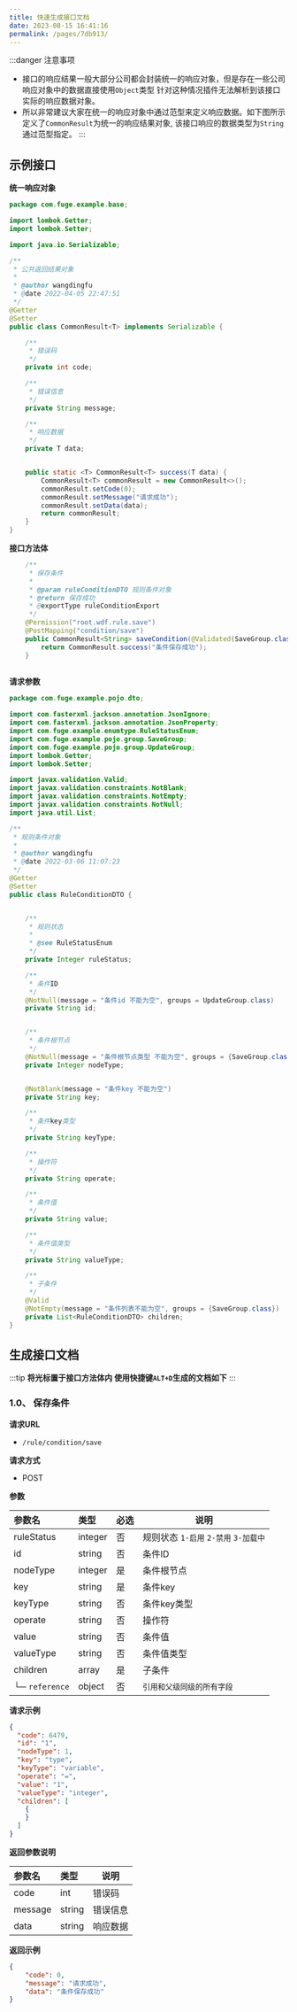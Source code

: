 ```yaml
---
title: 快速生成接口文档
date: 2023-08-15 16:41:16
permalink: /pages/7db913/
---
```


:::danger 注意事项
- 接口的响应结果一般大部分公司都会封装统一的响应对象，但是存在一些公司响应对象中的数据直接使用`Object`类型 针对这种情况插件无法解析到该接口实际的响应数据对象。
- 所以非常建议大家在统一的响应对象中通过范型来定义响应数据。如下图所示定义了`CommonResult`为统一的响应结果对象, 该接口响应的数据类型为`String`通过范型指定。
:::

## 示例接口

**统一响应对象**

```java
package com.fuge.example.base;

import lombok.Getter;
import lombok.Setter;

import java.io.Serializable;

/**
 * 公共返回结果对象
 *
 * @author wangdingfu
 * @date 2022-04-05 22:47:51
 */
@Getter
@Setter
public class CommonResult<T> implements Serializable {

    /**
     * 错误码
     */
    private int code;

    /**
     * 错误信息
     */
    private String message;

    /**
     * 响应数据
     */
    private T data;


    public static <T> CommonResult<T> success(T data) {
        CommonResult<T> commonResult = new CommonResult<>();
        commonResult.setCode(0);
        commonResult.setMessage("请求成功");
        commonResult.setData(data);
        return commonResult;
    }
}

```

**接口方法体**
```java 
    /**
     * 保存条件
     *
     * @param ruleConditionDTO 规则条件对象
     * @return 保存成功
     * @exportType ruleConditionExport
     */
    @Permission("root.wdf.rule.save")
    @PostMapping("condition/save")
    public CommonResult<String> saveCondition(@Validated(SaveGroup.class) @RequestBody RuleConditionDTO ruleConditionDTO) {
        return CommonResult.success("条件保存成功");
    }
    
```

**请求参数**
```java
package com.fuge.example.pojo.dto;

import com.fasterxml.jackson.annotation.JsonIgnore;
import com.fasterxml.jackson.annotation.JsonProperty;
import com.fuge.example.enumtype.RuleStatusEnum;
import com.fuge.example.pojo.group.SaveGroup;
import com.fuge.example.pojo.group.UpdateGroup;
import lombok.Getter;
import lombok.Setter;

import javax.validation.Valid;
import javax.validation.constraints.NotBlank;
import javax.validation.constraints.NotEmpty;
import javax.validation.constraints.NotNull;
import java.util.List;

/**
 * 规则条件对象
 *
 * @author wangdingfu
 * @date 2022-03-06 11:07:23
 */
@Getter
@Setter
public class RuleConditionDTO {


    /**
     * 规则状态
     *
     * @see RuleStatusEnum
     */
    private Integer ruleStatus;

    /**
     * 条件ID
     */
    @NotNull(message = "条件id 不能为空", groups = UpdateGroup.class)
    private String id;


    /**
     * 条件根节点
     */
    @NotNull(message = "条件根节点类型 不能为空", groups = {SaveGroup.class})
    private Integer nodeType;


    @NotBlank(message = "条件key 不能为空")
    private String key;

    /**
     * 条件key类型
     */
    private String keyType;

    /**
     * 操作符
     */
    private String operate;

    /**
     * 条件值
     */
    private String value;

    /**
     * 条件值类型
     */
    private String valueType;

    /**
     * 子条件
     */
    @Valid
    @NotEmpty(message = "条件列表不能为空", groups = {SaveGroup.class})
    private List<RuleConditionDTO> children;
}

```


## 生成接口文档

:::tip
**将光标置于接口方法体内 使用快捷键`ALT+D`生成的文档如下**
:::


### 1.0、  保存条件





**请求URL**
- ` /rule/condition/save `




**请求方式**
- POST


**参数**

|参数名|类型|必选|说明|
|:----    |:---|:----- |-----   |
| ruleStatus | integer  |否 | 规则状态 `1-启用` `2-禁用` `3-加载中`   |
| id | string  |否 | 条件ID  |
| nodeType | integer  |是 | 条件根节点  |
| key | string  |是 |条件key   |
| keyType | string  |否 | 条件key类型  |
| operate | string  |否 | 操作符  |
| value | string  |否 | 条件值  |
| valueType | string  |否 | 条件值类型  |
| children | array  |是 | 子条件  |
|└─ `reference` | object  |否 |`引用和父级同级的所有字段`  |


**请求示例**

```json
{
  "code": 6479,
  "id": "1",
  "nodeType": 1,
  "key": "type",
  "keyType": "variable",
  "operate": "=",
  "value": "1",
  "valueType": "integer",
  "children": [
    {
    }
  ]
}

```


**返回参数说明**

|参数名|类型|说明|
|:-----  |:-----|----- |
| code | int  | 错误码   |
| message | string  | 错误信息   |
| data | string  | 响应数据   |

**返回示例**

```json
{
    "code": 0,
    "message": "请求成功",
    "data": "条件保存成功"
}
```




